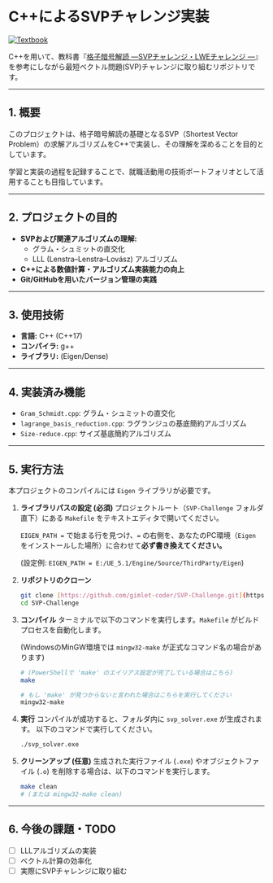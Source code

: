 # C++によるSVPチャレンジ実装

[![Textbook](https://img.shields.io/badge/Reference-格子暗号解読-blue.svg)](https://amzn.asia/d/40cFynK)

C++を用いて、教科書『[格子暗号解読 ―SVPチャレンジ・LWEチャレンジ ―](https://amzn.asia/d/40cFynK)』を参考にしながら最短ベクトル問題(SVP)チャレンジに取り組むリポジトリです。

---

## 1. 概要

このプロジェクトは、格子暗号解読の基礎となるSVP（Shortest Vector Problem）の求解アルゴリズムをC++で実装し、その理解を深めることを目的としています。

学習と実装の過程を記録することで、就職活動用の技術ポートフォリオとして活用することも目指しています。

---

## 2. プロジェクトの目的

* **SVPおよび関連アルゴリズムの理解:**
    * グラム・シュミットの直交化
    * LLL (Lenstra–Lenstra–Lovász) アルゴリズム
* **C++による数値計算・アルゴリズム実装能力の向上**
* **Git/GitHubを用いたバージョン管理の実践**

---

## 3. 使用技術

* **言語:** C++ (C++17)
* **コンパイラ:** g++
* **ライブラリ:** (Eigen/Dense)

---

## 4. 実装済み機能

* `Gram_Schmidt.cpp`: グラム・シュミットの直交化
* `lagrange_basis_reduction.cpp`: ラグランジュの基底簡約アルゴリズム
* `Size-reduce.cpp`: サイズ基底簡約アルゴリズム


---
## 5. 実行方法

本プロジェクトのコンパイルには `Eigen` ライブラリが必要です。

1.  **ライブラリパスの設定 (必須)**
    プロジェクトルート（`SVP-Challenge` フォルダ直下）にある `Makefile` をテキストエディタで開いてください。
    
    `EIGEN_PATH =` で始まる行を見つけ、`=` の右側を、あなたのPC環境（`Eigen` をインストールした場所）に合わせて**必ず書き換えてください。**
    
    (設定例: `EIGEN_PATH = E:/UE_5.1/Engine/Source/ThirdParty/Eigen`)

2.  **リポジトリのクローン**
    ```bash
    git clone [https://github.com/gimlet-coder/SVP-Challenge.git](https://github.com/gimlet-coder/SVP-Challenge.git)
    cd SVP-Challenge
    ```

3.  **コンパイル**
    ターミナルで以下のコマンドを実行します。`Makefile` がビルドプロセスを自動化します。
    
    (WindowsのMinGW環境では `mingw32-make` が正式なコマンド名の場合があります)
    ```bash
    # (PowerShellで 'make' のエイリアス設定が完了している場合はこちら)
    make
    
    # もし 'make' が見つからないと言われた場合はこちらを実行してください
    mingw32-make
    ```

4.  **実行**
    コンパイルが成功すると、フォルダ内に `svp_solver.exe` が生成されます。
    以下のコマンドで実行してください。
    ```bash
    ./svp_solver.exe
    ```

5.  **クリーンアップ (任意)**
    生成された実行ファイル (`.exe`) やオブジェクトファイル (`.o`) を削除する場合は、以下のコマンドを実行します。
    ```bash
    make clean
    # (または mingw32-make clean)
    ```
---

## 6. 今後の課題・TODO

* [ ] LLLアルゴリズムの実装
* [ ] ベクトル計算の効率化
* [ ] 実際にSVPチャレンジに取り組む
